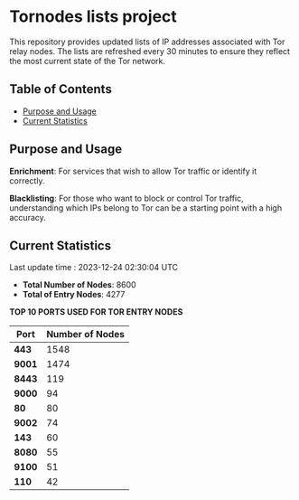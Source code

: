 # Tornodes lists project

This repository provides updated lists of IP addresses associated with Tor relay nodes. The lists are refreshed every 30 minutes to ensure they reflect the most current state of the Tor network.

## Table of Contents

- [Purpose and Usage](#purpose-and-usage)
- [Current Statistics](#current-statistics)


## Purpose and Usage

**Enrichment**: For services that wish to allow Tor traffic or identify it correctly.

**Blacklisting**: For those who want to block or control Tor traffic, understanding which IPs belong to Tor can be a starting point with a high accuracy.

## Current Statistics

Last update time : 2023-12-24 02:30:04 UTC

- **Total Number of Nodes**: 8600
- **Total of Entry Nodes**: 4277

**TOP 10 PORTS USED FOR TOR ENTRY NODES**

| **Port** | **Number of Nodes** |
|------|-----------------|
| **443**   | 1548  |
| **9001**   | 1474  |
| **8443**   | 119  |
| **9000**   | 94  |
| **80**   | 80  |
| **9002**   | 74  |
| **143**   | 60  |
| **8080**   | 55  |
| **9100**   | 51  |
| **110**   | 42  |

